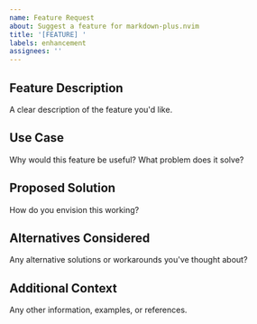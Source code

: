 ```yaml
---
name: Feature Request
about: Suggest a feature for markdown-plus.nvim
title: '[FEATURE] '
labels: enhancement
assignees: ''
---
```


## Feature Description
A clear description of the feature you'd like.

## Use Case
Why would this feature be useful? What problem does it solve?

## Proposed Solution
How do you envision this working?

## Alternatives Considered
Any alternative solutions or workarounds you've thought about?

## Additional Context
Any other information, examples, or references.

